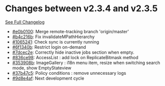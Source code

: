 # Changes between v2.3.4 and v2.3.5

[See Full Changelog](https://github.com/pydio/cells/compare/v2.3.4...v2.3.5)

- [#e0b0100](https://github.com/pydio/cells/commit/e0b01006aeb38fe2f55e7b84b021f95aac8d94ac): Merge remote-tracking branch 'origin/master'
- [#b4c216b](https://github.com/pydio/cells/commit/b4c216b4a241f0713755f241dcb4d300ccf60536): Fix invalidateMPathHierarchy
- [#1065241](https://github.com/pydio/cells/commit/10652412acef98c1e6cb54422f528411bc944cd4): Check sync is currently running
- [#6f1340b](https://github.com/pydio/cells/commit/6f1340befe111792ef4db240b493a0af1df8567b): Restrict login on-demand
- [#7dcec2e](https://github.com/pydio/cells/commit/7dcec2ea56a813d0c245d88157d6b8e09acca2ec): Correctly hide inactive jobs section when empty.
- [#836ce98](https://github.com/pydio/cells/commit/836ce98ee22a92a499bd1ef731969d5e6dc7a028): AccessList : add lock on ReplicateBitmask method
- [#353908b](https://github.com/pydio/cells/commit/353908bf470716aee9ee202105e2dcc6ed50df78): ImageGallery : i18n menu item, resize when switching search mode, show EmptyStateview
- [#37b47c5](https://github.com/pydio/cells/commit/37b47c5645f80f59f2213036bb23d5a5b73323bb): Policy conditions : remove unnecessary logs
- [#9d8e4af](https://github.com/pydio/cells/commit/9d8e4af76a0c6ce52d235ce0c966320fc8723b31): Next development cycle
